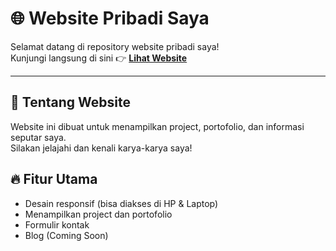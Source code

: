 # 🌐 Website Pribadi Saya

Selamat datang di repository website pribadi saya!  
Kunjungi langsung di sini 👉 **[Lihat Website](https://herumudzaqi.github.io/portofolio/)**

---

## 📖 Tentang Website
Website ini dibuat untuk menampilkan project, portofolio, dan informasi seputar saya.  
Silakan jelajahi dan kenali karya-karya saya!

## 🔥 Fitur Utama
- Desain responsif (bisa diakses di HP & Laptop)
- Menampilkan project dan portofolio
- Formulir kontak
- Blog (Coming Soon)
